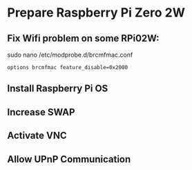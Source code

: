 # Prepare Raspberry Pi Zero 2W

## Fix Wifi problem on some RPi02W:
sudo nano /etc/modprobe.d/brcmfmac.conf
```
options brcmfmac feature_disable=0x2000
```

## Install Raspberry Pi OS

## Increase SWAP

## Activate VNC

## Allow UPnP Communication
